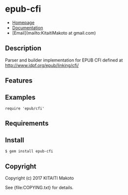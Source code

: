 epub-cfi
========

* [Homepage](https://gitlab.com/KitaitiMakoto/epub-cfi)
* [Documentation](http://rubydoc.info/gems/epub-cfi/frames)
* [Email](mailto:KitaitiMakoto at gmail.com)

Description
-----------

Parser and builder implementation for EPUB CFI defined at http://www.idpf.org/epub/linking/cfi/

Features
--------

Examples
--------

    require 'epub/cfi'

Requirements
------------

Install
-------

    $ gem install epub-cfi

Copyright
---------

Copyright (c) 2017 KITAITI Makoto

See {file:COPYING.txt} for details.
